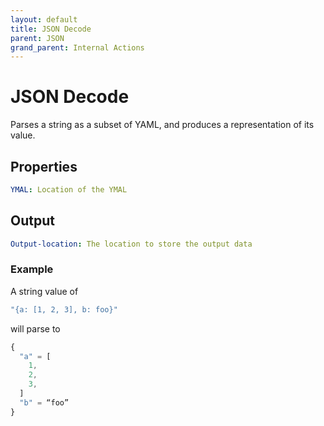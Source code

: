 ```yaml
---
layout: default
title: JSON Decode
parent: JSON
grand_parent: Internal Actions
---
```

# JSON Decode
Parses a string as a subset of YAML, and produces a representation of its value.

## Properties
```yaml
YMAL: Location of the YMAL
```

## Output
```yaml
Output-location: The location to store the output data
```

### Example
A string value of

```js
"{a: [1, 2, 3], b: foo}"
```
will parse to
```js
{
  "a" = [
    1,
    2,
    3,
  ]
  "b" = “foo”
}
```
